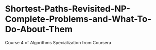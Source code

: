 # Shortest-Paths-Revisited-NP-Complete-Problems-and-What-To-Do-About-Them
Course 4 of Algorithms Specialization from Coursera

